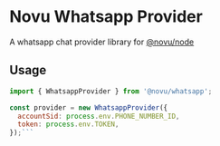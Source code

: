 # Novu Whatsapp Provider

A whatsapp chat provider library for [@novu/node](https://github.com/novuhq/novu)

## Usage

````javascript
import { WhatsappProvider } from '@novu/whatsapp';

const provider = new WhatsappProvider({
  accountSid: process.env.PHONE_NUMBER_ID,
  token: process.env.TOKEN,
});```
````
